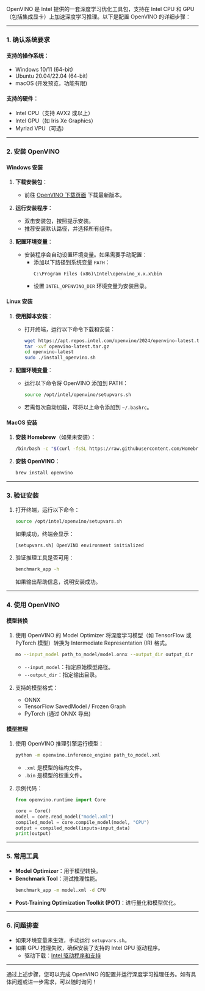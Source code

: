 OpenVINO 是 Intel 提供的一套深度学习优化工具包，支持在 Intel CPU 和 GPU（包括集成显卡）上加速深度学习推理。以下是配置 OpenVINO 的详细步骤：

---

### **1. 确认系统要求**
#### **支持的操作系统**：
- Windows 10/11 (64-bit)
- Ubuntu 20.04/22.04 (64-bit)
- macOS (开发预览，功能有限)

#### **支持的硬件**：
- Intel CPU（支持 AVX2 或以上）
- Intel GPU（如 Iris Xe Graphics）
- Myriad VPU（可选）

---

### **2. 安装 OpenVINO**
#### **Windows 安装**
1. **下载安装包**：
   - 前往 [OpenVINO 下载页面](https://www.intel.com/content/www/us/en/developer/tools/openvino-toolkit/overview.html) 下载最新版本。
   
2. **运行安装程序**：
   - 双击安装包，按照提示安装。
   - 推荐安装默认路径，并选择所有组件。

3. **配置环境变量**：
   - 安装程序会自动设置环境变量。如果需要手动配置：
     - 添加以下路径到系统变量 `PATH`：
       ```
       C:\Program Files (x86)\Intel\openvino_x.x.x\bin
       ```
     - 设置 `INTEL_OPENVINO_DIR` 环境变量为安装目录。

#### **Linux 安装**
1. **使用脚本安装**：
   - 打开终端，运行以下命令下载和安装：
     ```bash
     wget https://apt.repos.intel.com/openvino/2024/openvino-latest.tar.gz
     tar -xvf openvino-latest.tar.gz
     cd openvino-latest
     sudo ./install_openvino.sh
     ```

2. **配置环境变量**：
   - 运行以下命令将 OpenVINO 添加到 PATH：
     ```bash
     source /opt/intel/openvino/setupvars.sh
     ```
   - 若需每次自动加载，可将以上命令添加到 `~/.bashrc`。

#### **MacOS 安装**
1. **安装 Homebrew**（如果未安装）：
   ```bash
   /bin/bash -c "$(curl -fsSL https://raw.githubusercontent.com/Homebrew/install/HEAD/install.sh)"
   ```

2. **安装 OpenVINO**：
   ```bash
   brew install openvino
   ```

---

### **3. 验证安装**
1. 打开终端，运行以下命令：
   ```bash
   source /opt/intel/openvino/setupvars.sh
   ```
   如果成功，终端会显示：
   ```
   [setupvars.sh] OpenVINO environment initialized
   ```

2. 验证推理工具是否可用：
   ```bash
   benchmark_app -h
   ```
   如果输出帮助信息，说明安装成功。

---

### **4. 使用 OpenVINO**
#### **模型转换**
1. 使用 OpenVINO 的 Model Optimizer 将深度学习模型（如 TensorFlow 或 PyTorch 模型）转换为 Intermediate Representation (IR) 格式。
   ```bash
   mo --input_model path_to_model/model.onnx --output_dir output_dir
   ```
   - `--input_model`：指定原始模型路径。
   - `--output_dir`：指定输出目录。

2. 支持的模型格式：
   - ONNX
   - TensorFlow SavedModel / Frozen Graph
   - PyTorch (通过 ONNX 导出)

#### **模型推理**
1. 使用 OpenVINO 推理引擎运行模型：
   ```bash
   python -m openvino.inference_engine path_to_model.xml
   ```
   - `.xml` 是模型的结构文件。
   - `.bin` 是模型的权重文件。

2. 示例代码：
   ```python
   from openvino.runtime import Core

   core = Core()
   model = core.read_model("model.xml")
   compiled_model = core.compile_model(model, "CPU")
   output = compiled_model(inputs=input_data)
   print(output)
   ```

---

### **5. 常用工具**
- **Model Optimizer**：用于模型转换。
- **Benchmark Tool**：测试推理性能。
  ```bash
  benchmark_app -m model.xml -d CPU
  ```
- **Post-Training Optimization Toolkit (POT)**：进行量化和模型优化。

---

### **6. 问题排查**
- 如果环境变量未生效，手动运行 `setupvars.sh`。
- 如果 GPU 推理失败，确保安装了支持的 Intel GPU 驱动程序。
  - 驱动下载：[Intel 驱动程序和支持](https://www.intel.com/content/www/us/en/support/products/80939/graphics.html)

---

通过上述步骤，您可以完成 OpenVINO 的配置并运行深度学习推理任务。如有具体问题或进一步需求，可以随时询问！